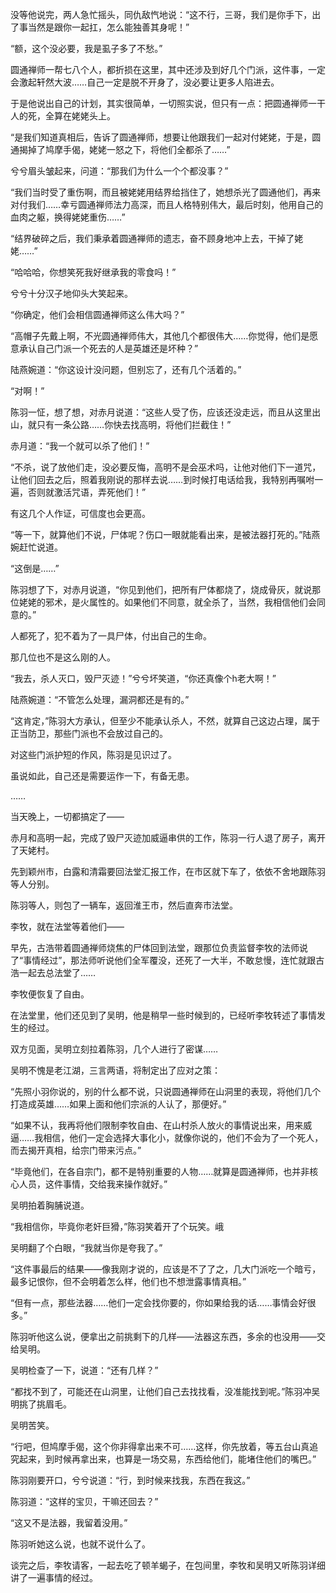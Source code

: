 没等他说完，两人急忙摇头，同仇敌忾地说：“这不行，三哥，我们是你手下，出了事当然是跟你一起扛，怎么能独善其身呢！”

“额，这个没必要，我是虱子多了不愁。”

圆通禅师一帮七八个人，都折损在这里，其中还涉及到好几个门派，这件事，一定会激起轩然大波……自己一定是脱不开身了，没必要让更多人陷进去。

于是他说出自己的计划，其实很简单，一切照实说，但只有一点：把圆通禅师一干人的死，全算在姥姥头上。

“是我们知道真相后，告诉了圆通禅师，想要让他跟我们一起对付姥姥，于是，圆通揭掉了鸠摩手偈，姥姥一怒之下，将他们全都杀了……”

兮兮眉头皱起来，问道：“那我们为什么一个个都没事？”

“我们当时受了重伤啊，而且被姥姥用结界给挡住了，她想杀光了圆通他们，再来对付我们……幸亏圆通禅师法力高深，而且人格特别伟大，最后时刻，他用自己的血肉之躯，换得姥姥重伤……”

“结界破碎之后，我们秉承着圆通禅师的遗志，奋不顾身地冲上去，干掉了姥姥……”

“哈哈哈，你想笑死我好继承我的零食吗！”

兮兮十分汉子地仰头大笑起来。

“你确定，他们会相信圆通禅师这么伟大吗？”

“高帽子先戴上啊，不光圆通禅师伟大，其他几个都很伟大……你觉得，他们是愿意承认自己门派一个死去的人是英雄还是坏种？”

陆燕婉道：“你这设计没问题，但别忘了，还有几个活着的。”

“对啊！”

陈羽一怔，想了想，对赤月说道：“这些人受了伤，应该还没走远，而且从这里出山，就只有一条公路……你快去找高明，将他们拦截住！”

赤月道：“我一个就可以杀了他们！”

“不杀，说了放他们走，没必要反悔，高明不是会巫术吗，让他对他们下一道咒，让他们回去之后，照着我刚说的那样去说……到时候打电话给我，我特别再嘱咐一遍，否则就激活咒语，弄死他们！”

有这几个人作证，可信度也会更高。

“等一下，就算他们不说，尸体呢？伤口一眼就能看出来，是被法器打死的。”陆燕婉赶忙说道。

“这倒是……”

陈羽想了下，对赤月说道，“你见到他们，把所有尸体都烧了，烧成骨灰，就说那位姥姥的邪术，是火属性的。如果他们不同意，就全杀了，当然，我相信他们会同意的。”

人都死了，犯不着为了一具尸体，付出自己的生命。

那几位也不是这么刚的人。

“我去，杀人灭口，毁尸灭迹！”兮兮坏笑道，“你还真像个h老大啊！”

陆燕婉道：“不管怎么处理，漏洞都还是有的。”

“这肯定，”陈羽大方承认，但至少不能承认杀人，不然，就算自己这边占理，属于正当防卫，那些门派也不会放过自己的。

对这些门派护短的作风，陈羽是见识过了。

虽说如此，自己还是需要运作一下，有备无患。

……

当天晚上，一切都搞定了——

赤月和高明一起，完成了毁尸灭迹加威逼串供的工作，陈羽一行人退了房子，离开了天姥村。

先到颖州市，白露和清霜要回法堂汇报工作，在市区就下车了，依依不舍地跟陈羽等人分别。

陈羽等人，则包了一辆车，返回淮王市，然后直奔市法堂。

李牧，就在法堂等着他们——

早先，古浩带着圆通禅师烧焦的尸体回到法堂，跟那位负责监督李牧的法师说了“事情经过”，那法师听说他们全军覆没，还死了一大半，不敢怠慢，连忙就跟古浩一起去总法堂了……

李牧便恢复了自由。

在法堂里，他们还见到了吴明，他是稍早一些时候到的，已经听李牧转述了事情发生的经过。

双方见面，吴明立刻拉着陈羽，几个人进行了密谋……

吴明不愧是老江湖，三言两语，将制定出了应对之策：

“先照小羽你说的，别的什么都不说，只说圆通禅师在山洞里的表现，将他们几个打造成英雄……如果上面和他们宗派的人认了，那便好。”

“如果不认，我再将他们限制李牧自由、在山村杀人放火的事情说出来，用来威逼……我相信，他们一定会选择大事化小，就像你说的，他们不会为了一个死人，而去揭开真相，给宗门带来污点。”

“毕竟他们，在各自宗门，都不是特别重要的人物……就算是圆通禅师，也并非核心人员，这件事情，交给我来操作就好。”

吴明拍着胸脯说道。

“我相信你，毕竟你老奸巨猾，”陈羽笑着开了个玩笑。峨

吴明翻了个白眼，“我就当你是夸我了。”

“这件事最后的结果——像我刚才说的，应该是不了了之，几大门派吃一个暗亏，最多记恨你，但不会明着怎么样，他们也不想泄露事情真相。”

“但有一点，那些法器……他们一定会找你要的，你如果给我的话……事情会好很多。”

陈羽听他这么说，便拿出之前挑剩下的几样——法器这东西，多余的也没用——交给吴明。

吴明检查了一下，说道：“还有几样？”

“都找不到了，可能还在山洞里，让他们自己去找找看，没准能找到呢。”陈羽冲吴明挑了挑眉毛。

吴明苦笑。

“行吧，但鸠摩手偈，这个你非得拿出来不可……这样，你先放着，等五台山真追究起来，到时候再拿出来，也算是一场交易，东西给他们，能堵住他们的嘴巴。”

陈羽刚要开口，兮兮说道：“行，到时候来找我，东西在我这。”

陈羽道：“这样的宝贝，干嘛还回去？”

“这又不是法器，我留着没用。”

陈羽听她这么说，也就不说什么了。

谈完之后，李牧请客，一起去吃了顿羊蝎子，在包间里，李牧和吴明又听陈羽详细讲了一遍事情的经过。
